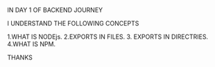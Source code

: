 IN DAY 1 OF BACKEND JOURNEY 


I UNDERSTAND THE FOLLOWING CONCEPTS 

1.WHAT IS NODEjs.
2.EXPORTS IN FILES.
3. EXPORTS IN DIRECTRIES.
4.WHAT IS NPM. 

THANKS